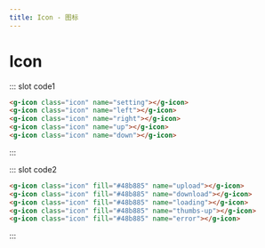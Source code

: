 ```yaml
---
title: Icon - 图标
---
```


# Icon

::: slot code1

```html
<g-icon class="icon" name="setting"></g-icon>
<g-icon class="icon" name="left"></g-icon>
<g-icon class="icon" name="right"></g-icon>
<g-icon class="icon" name="up"></g-icon>
<g-icon class="icon" name="down"></g-icon>
```

:::

::: slot code2

```html
<g-icon class="icon" fill="#48b885" name="upload"></g-icon>
<g-icon class="icon" fill="#48b885" name="download"></g-icon>
<g-icon class="icon" fill="#48b885" name="loading"></g-icon>
<g-icon class="icon" fill="#48b885" name="thumbs-up"></g-icon>
<g-icon class="icon" fill="#48b885" name="error"></g-icon>
```

:::

<ClientOnly>
  <icon-demo></icon-demo>
</ClientOnly>
